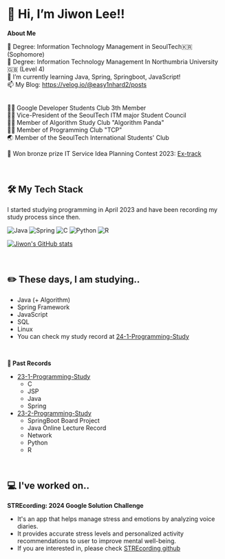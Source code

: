 # 👋 Hi, I’m Jiwon Lee!!

**About Me**

🏫 Degree: Information Technology Management in SeoulTech🇰🇷 (Sophomore) <br>
🏫 Degree: Information Technology Management In Northumbria University🇬🇧 (Level 4)<br>
🌱 I’m currently learning Java, Spring, Springboot, JavaScript!<br>
📫 My Blog: <https://velog.io/@easy1nhard2/posts> <br>
<br>
  
👩‍💻 Google Developer Students Club 3th Member <br>
👩‍💻 Vice-President of the SeoulTech ITM major Student Council <br>
👩‍💻 Member of Algorithm Study Club "Algorithm Panda" <br>
👩‍💻 Member of Programming Club "TCP" <br> 
🌏 Member of the SeoulTech International Students' Club <br>

🥉 Won bronze prize IT Service Idea Planning Contest 2023: 
[Ex-track](https://github.com/orieasy1/2023ITServiceIdeaContest/blob/main/2023%20IT%20%EC%84%9C%EB%B9%84%EC%8A%A4%20%EA%B3%B5%EB%AA%A8%EC%A0%84%20Ex-track.pdf)

<br>

## 🛠️ My Tech Stack

I started studying programming in April 2023 and have been recording my study process since then.

![Java](https://img.shields.io/badge/java-%23ED8B00.svg?style=for-the-badge&logo=openjdk&logoColor=white)
![Spring](https://img.shields.io/badge/spring-%236DB33F.svg?style=for-the-badge&logo=spring&logoColor=white)
![C](https://img.shields.io/badge/c-%2300599C.svg?style=for-the-badge&logo=c&logoColor=white)
![Python](https://img.shields.io/badge/python-3670A0?style=for-the-badge&logo=python&logoColor=ffdd54)
![R](https://img.shields.io/badge/r-%23276DC3.svg?style=for-the-badge&logo=r&logoColor=white)

[![Jiwon's GitHub stats](https://github-readme-stats.vercel.app/api?username=orieasy1)](https://github.com/anuraghazra/github-readme-stats)

<br>

## ✏️ These days, I am studying..

* Java (+ Algorithm)
* Spring Framework
* JavaScript
* SQL
* Linux
* You can check my study record at [24-1-Programming-Study](https://github.com/orieasy1/24-1-Programming-Study) 

<br>

**📂 Past Records**

* [23-1-Programming-Study](https://github.com/orieasy1/23-1-Programming-Study)
	* C
	* JSP
	* Java
	* Spring
* [23-2-Programming-Study](https://github.com/orieasy1/23-2-Programming-Study)
	* SpringBoot Board Project
	* Java Online Lecture Record
	* Network
	* Python
	* R

 <br>
 
## 💻 I've worked on..

**STREcording: 2024 Google Solution Challenge**

* It's an app that helps manage stress and emotions by analyzing voice diaries. 
* It provides accurate stress levels and personalized activity recommendations to user to improve mental well-being. 
* If you are interested in, please check [STREcording github](https://github.com/Solution-Challenge-stress-solution)
